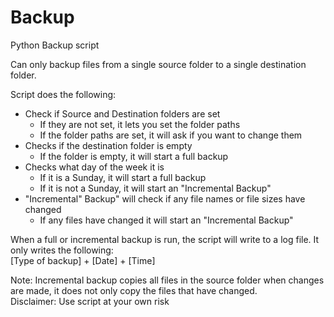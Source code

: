 # Backup
Python Backup script

Can only backup files from a single source folder to a single destination folder.

Script does the following:
+ Check if Source and Destination folders are set
    - If they are not set, it lets you set the folder paths
    - If the folder paths are set, it will ask if you want to change them
+ Checks if the destination folder is empty
    - If the folder is empty, it will start a full backup
+ Checks what day of the week it is
    - If it is a Sunday, it will start a full backup
    - If it is not a Sunday, it will start an "Incremental Backup"
+ "Incremental" Backup" will check if any file names or file sizes have changed
    - If any files have changed it will start an "Incremental Backup"

When a full or incremental backup is run, the script will write to a log file.
It only writes the following:  
[Type of backup] + [Date] + [Time]

Note: Incremental backup copies all files in the source folder when changes are made, it does not only copy the files that have changed.  
Disclaimer: Use script at your own risk
